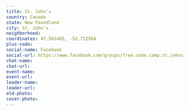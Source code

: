 ```yaml
---
title: St. John's
country: Canada
state: New Foundland
city: St. John's
neighborhood: 
coordinates: 47.561485, -52.712584
plus-code:
social-name: Facebook
social-url: https://www.facebook.com/groups/free.code.camp.st.johns
chat-name:
chat-url:
event-name:
event-url:
leader-name:
leader-url:
old-photo: 
cover-photo:
---
```

